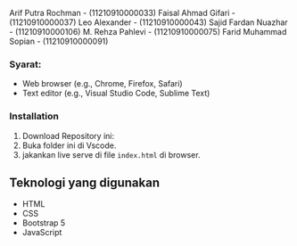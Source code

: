 Arif Putra Rochman     - (11210910000033)
Faisal Ahmad Gifari    - (11210910000037)
Leo Alexander          - (11210910000043)
Sajid Fardan Nuazhar   - (11210910000106)
M. Rehza Pahlevi       - (11210910000075)
Farid Muhammad Sopian  - (11210910000091)


### Syarat:

- Web browser (e.g., Chrome, Firefox, Safari)
- Text editor (e.g., Visual Studio Code, Sublime Text)

### Installation

1. Download Repository ini:
2. Buka folder ini di Vscode.
3. jakankan live serve di file `index.html` di browser.

## Teknologi yang digunakan

- HTML
- CSS
- Bootstrap 5
- JavaScript
